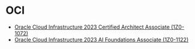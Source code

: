 # OCI
- [Oracle Cloud Infrastructure 2023 Certified Architect Associate (1Z0-1072)](oci-architect-associate.md)
- [Oracle Cloud Infrastructure 2023 AI Foundations Associate (1Z0-1122)](oci-ai-foundations-associate.md)
